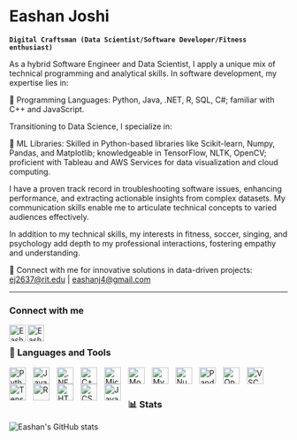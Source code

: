 # Eashan Joshi

**`Digital Craftsman (Data Scientist/Software Developer/Fitness enthusiast)`**

As a hybrid Software Engineer and Data Scientist, I apply a unique mix of technical programming and analytical skills. In software development, my expertise lies in:

🔧 Programming Languages: Python, Java, .NET, R, SQL, C#; familiar with C++ and JavaScript.

Transitioning to Data Science, I specialize in:

🔬 ML Libraries: Skilled in Python-based libraries like Scikit-learn, Numpy, Pandas, and Matplotlib; knowledgeable in TensorFlow, NLTK, OpenCV; proficient with Tableau and AWS Services for data visualization and cloud computing.

I have a proven track record in troubleshooting software issues, enhancing performance, and extracting actionable insights from complex datasets. My communication skills enable me to articulate technical concepts to varied audiences effectively.

In addition to my technical skills, my interests in fitness, soccer, singing, and psychology add depth to my professional interactions, fostering empathy and understanding.

📧 Connect with me for innovative solutions in data-driven projects: ej2637@rit.edu | eashanj4@gmail.com

---

### Connect with me 

[<img align="left" alt="EashanLinkedin" width="30px" src="https://cdn.jsdelivr.net/gh/devicons/devicon/icons/linkedin/linkedin-original-wordmark.svg" />][linkedin]
[<img align="left" alt="EashanInstagram" width="30px" src="https://upload.wikimedia.org/wikipedia/commons/e/e7/Instagram_logo_2016.svg" />][instagram]


<br />

### 🧰 Languages and Tools

<img align="left" alt="Python" width="30px" style="padding-right:10px;" src="https://cdn.jsdelivr.net/gh/devicons/devicon/icons/python/python-plain.svg" />
<img align="left" alt="Java" width="30px" style="padding-right:10px;" src="https://cdn.jsdelivr.net/gh/devicons/devicon/icons/java/java-original.svg"/>
<img align="left" alt=".NET" width="30px" style="padding-right:10px;" src="https://cdn.jsdelivr.net/gh/devicons/devicon/icons/dot-net/dot-net-original-wordmark.svg" />
<img align="left" alt="C++" width="30px" style="padding-right:10px;" src="https://cdn.jsdelivr.net/gh/devicons/devicon/icons/cplusplus/cplusplus-line.svg" />
<img align="left" alt="Microsoft SQL" width="30px" style="padding-right:10px;" src="https://cdn.jsdelivr.net/gh/devicons/devicon/icons/microsoftsqlserver/microsoftsqlserver-plain-wordmark.svg" />
<img align="left" alt="MongoDB" width="30px" style="padding-right:10px;" src="https://cdn.jsdelivr.net/gh/devicons/devicon/icons/mongodb/mongodb-original-wordmark.svg" />
<img align="left" alt="MySQL" width="30px" style="padding-right:10px;" src="https://cdn.jsdelivr.net/gh/devicons/devicon/icons/mysql/mysql-original-wordmark.svg" />
<img align="left" alt="Numpy" width="30px" style="padding-right:10px;" src="https://cdn.jsdelivr.net/gh/devicons/devicon/icons/numpy/numpy-original-wordmark.svg" />
<img align="left" alt="Pandas" width="30px" style="padding-right:10px;" src="https://cdn.jsdelivr.net/gh/devicons/devicon/icons/pandas/pandas-original-wordmark.svg" />
<img align="left" alt="OpenCV" width="30px" style="padding-right:10px;" src="https://cdn.jsdelivr.net/gh/devicons/devicon/icons/opencv/opencv-original-wordmark.svg" />
<img align="left" alt="VSCode" width="30px" style="padding-right:10px;" src="https://cdn.jsdelivr.net/gh/devicons/devicon/icons/vscode/vscode-original-wordmark.svg" />
<img align="left" alt="Tensorflow" width="30px" style="padding-right:10px;" src="https://cdn.jsdelivr.net/gh/devicons/devicon/icons/tensorflow/tensorflow-original-wordmark.svg" />
<img align="left" alt="R" width="30px" style="padding-right:10px;" src="https://cdn.jsdelivr.net/gh/devicons/devicon/icons/r/r-original.svg" />
<img align="left" alt="HTML" width="30px" style="padding-right:10px;" src="https://cdn.jsdelivr.net/gh/devicons/devicon/icons/html5/html5-plain.svg" />
<img align="left" alt="CSS" width="30px" style="padding-right:10px;" src="https://cdn.jsdelivr.net/gh/devicons/devicon/icons/css3/css3-plain.svg" />
<img align="left" alt="JavaScript" width="30px" style="padding-right:10px;" src="https://cdn.jsdelivr.net/gh/devicons/devicon/icons/javascript/javascript-plain.svg" />
<br />

#

### 📊 Stats

![Eashan's GitHub stats](https://github-readme-stats.vercel.app/api?username=EashanJoshi&show_icons=true&theme=gruvbox)

<!-- ![GitHub Streak](https://streak-stats.demolab.com?user=ForrestKnight&theme=gruvbox&border_radius=4.5) -->

#


[linkedin]: https://www.linkedin.com/in/eashanjoshi
[instagram]: https://www.instagram.com/ea.shawn_j11
